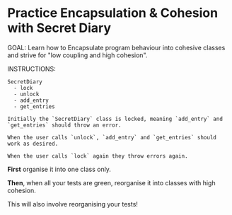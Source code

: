 # Practice Encapsulation & Cohesion with Secret Diary

GOAL: Learn how to Encapsulate program behaviour into cohesive classes and strive for "low coupling and high cohesion".

INSTRUCTIONS:
```
SecretDiary
  - lock
  - unlock
  - add_entry
  - get_entries

Initially the `SecretDiary` class is locked, meaning `add_entry` and `get_entries` should throw an error.

When the user calls `unlock`, `add_entry` and `get_entries` should work as desired.

When the user calls `lock` again they throw errors again.
```

**First** organise it into one class only.

**Then**, when all your tests are green, reorganise it into classes with high cohesion.

This will also involve reorganising your tests!
